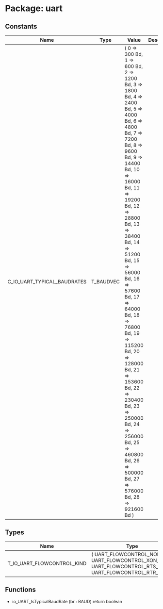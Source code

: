 # Package: uart

## Constants

| Name                        | Type      | Value                                                                                                                                                                                                                                                                                                                                                                                                                                                                                                                | Description |
| --------------------------- | --------- | -------------------------------------------------------------------------------------------------------------------------------------------------------------------------------------------------------------------------------------------------------------------------------------------------------------------------------------------------------------------------------------------------------------------------------------------------------------------------------------------------------------------- | ----------- |
| C_IO_UART_TYPICAL_BAUDRATES | T_BAUDVEC |  ( 		 0 =>		 300 Bd,	 1 =>		 600 Bd,	 2 =>		1200 Bd,	 3 =>		1800 Bd,	 4 =>		2400 Bd, 		 5 =>		4000 Bd,	 6 =>		4800 Bd,	 7 =>		7200 Bd,	 8 =>		9600 Bd,	 9 =>	 14400 Bd, 		10 =>	 16000 Bd,	11 =>	 19200 Bd,	12 =>	 28800 Bd,	13 =>	 38400 Bd,	14 =>	 51200 Bd, 		15 =>	 56000 Bd,	16 =>	 57600 Bd,	17 =>	 64000 Bd,	18 =>	 76800 Bd,	19 =>	115200 Bd, 		20 =>	128000 Bd,	21 =>	153600 Bd,	22 =>	230400 Bd,	23 =>	250000 Bd,	24 =>	256000 Bd, 		25 =>	460800 Bd,	26 =>	500000 Bd,	27 =>	576000 Bd,	28 =>	921600 Bd 	) |             |
## Types

| Name                       | Type                                                                                                      | Description |
| -------------------------- | --------------------------------------------------------------------------------------------------------- | ----------- |
| T_IO_UART_FLOWCONTROL_KIND | ( UART_FLOWCONTROL_NONE, UART_FLOWCONTROL_XON_XOFF, UART_FLOWCONTROL_RTS_CTS, UART_FLOWCONTROL_RTR_CTS )  |             |
## Functions
- io_UART_IsTypicalBaudRate <font id="function_arguments">(br : BAUD) </font> <font id="function_return">return boolean </font>
